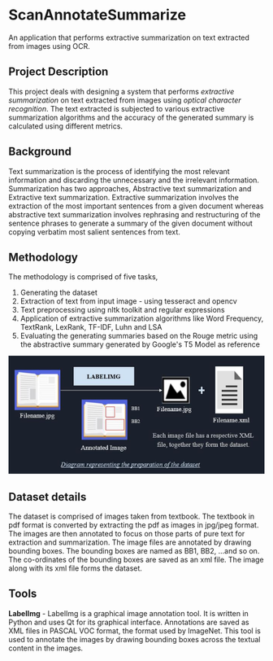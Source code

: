 # ScanAnnotateSummarize
An application that performs extractive summarization on text extracted from images using OCR. 

## Project Description
This project deals with designing a system that performs *extractive summarization* on text extracted from images using *optical character recognition*. The text extracted is subjected to various extractive summarization algorithms and the accuracy of the generated summary is calculated using different metrics. 

## Background 
Text summarization is the process of identifying the most relevant information and discarding the unnecessary and the irrelevant information. Summarization has two approaches, Abstractive text summarization and Extractive text summarization. Extractive summarization involves the
extraction of the most important sentences from a given document whereas abstractive text summarization involves rephrasing and restructuring of the sentence phrases to generate a summary of the given document without copying verbatim most salient sentences from text. 

## Methodology 
The methodology is comprised of five tasks, 
1. Generating the dataset 
2. Extraction of text from input image - using tesseract and opencv 
3. Text preprocessing using nltk toolkit and regular expressions 
4. Application of extractive summarization algorithms like Word Frequency, TextRank, LexRank, TF-IDF, Luhn and LSA
5. Evaluating the generating summaries based on the Rouge metric using the abstractive summary generated by Google's T5 Model as reference

![](Images/Design_1.jpg)

## Dataset details
The dataset is comprised of images taken from textbook. The textbook in pdf format is converted by extracting the pdf as images in jpg/jpeg format. The images are then annotated to focus on those parts of pure text for extraction and summarization. The image files are annotated by drawing bounding boxes. The bounding boxes are named as BB1, BB2, ...and so on. The co-ordinates of the bounding boxes are saved as an xml file. The image along with its xml file forms the dataset.

## Tools 
**LabelImg** - LabelImg is a graphical image annotation tool. It is written in Python and uses Qt for its graphical interface. Annotations are saved as XML files in PASCAL VOC format, the format used by ImageNet. This tool is used to annotate the images by drawing bounding boxes across the textual content in the images. 
